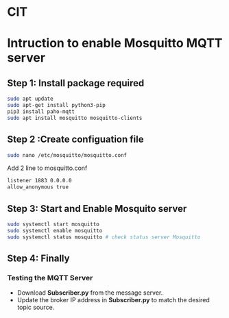 # CIT

# Intruction to enable Mosquitto MQTT server

## Step 1: Install package required
  ```bash
  sudo apt update 
  sudo apt-get install python3-pip 
  pip3 install paho-mqtt
  sudo apt install mosquitto mosquitto-clients
  ````

## Step 2 :Create configuation file
   ```bash 
   sudo nano /etc/mosquitto/mosquitto.conf
   ```
  Add 2 line to mosquitto.conf
   ```bash
  listener 1883 0.0.0.0  
  allow_anonymous true
   ```
## Step 3: Start and Enable Mosquito server
  ```bash
  sudo systemctl start mosquitto
  sudo systemctl enable mosquitto
  sudo systemctl status mosquitto # check status server Mosquitto
  ```
## Step 4: Finally


### Testing the MQTT Server  
- Download **Subscriber.py** from the message server.  
- Update the broker IP address in **Subscriber.py** to match the desired topic source.  
